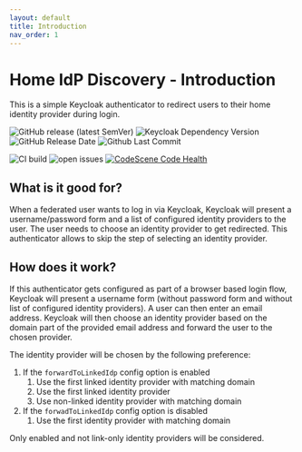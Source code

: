 ```yaml
---
layout: default
title: Introduction
nav_order: 1
---
```


# Home IdP Discovery - Introduction

This is a simple Keycloak authenticator to redirect users to their home identity provider during login.

![GitHub release (latest SemVer)](https://img.shields.io/github/v/release/sventorben/keycloak-home-idp-discovery?sort=semver)
![Keycloak Dependency Version](https://img.shields.io/badge/Keycloak-24.0.4-blue)
![GitHub Release Date](https://img.shields.io/github/release-date-pre/sventorben/keycloak-home-idp-discovery)
![Github Last Commit](https://img.shields.io/github/last-commit/sventorben/keycloak-home-idp-discovery)

![CI build](https://github.com/sventorben/keycloak-home-idp-discovery/actions/workflows/buildAndTest.yml/badge.svg)
![open issues](https://img.shields.io/github/issues/sventorben/keycloak-home-idp-discovery)
[![CodeScene Code Health](https://codescene.io/projects/53524/status-badges/code-health)](https://codescene.io/projects/53524)

## What is it good for?

When a federated user wants to log in via Keycloak, Keycloak will present a username/password form and a list of configured identity providers to the user. The user needs to choose an identity provider to get redirected.
This authenticator allows to skip the step of selecting an identity provider.

## How does it work?

If this authenticator gets configured as part of a browser based login flow, Keycloak will present a username form (without password form and without list of configured identity providers).
A user can then enter an email address. Keycloak will then choose an identity provider based on the domain part of the provided email address and forward the user to the chosen provider.

The identity provider will be chosen by the following preference:
1. If the `forwardToLinkedIdp` config option is enabled
    1. Use the first linked identity provider with matching domain
    2. Use the first linked identity provider
    3. Use non-linked identity provider with matching domain
2. If the `forwadToLinkedIdp` config option is disabled
    1. Use the first identity provider with matching domain

Only enabled and not link-only identity providers will be considered.
